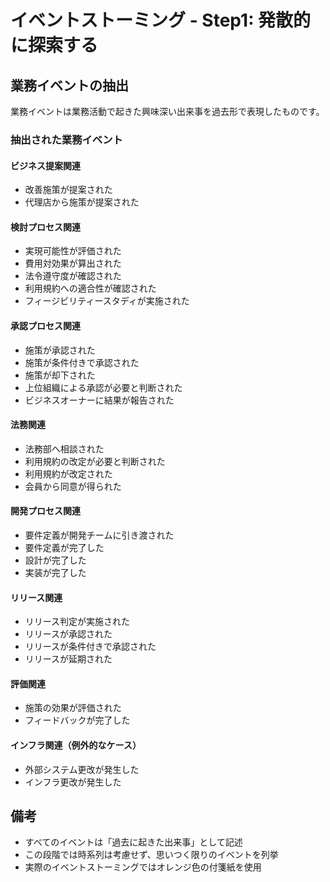 # イベントストーミング - Step1: 発散的に探索する

## 業務イベントの抽出
業務イベントは業務活動で起きた興味深い出来事を過去形で表現したものです。

### 抽出された業務イベント

#### ビジネス提案関連
- 改善施策が提案された
- 代理店から施策が提案された

#### 検討プロセス関連
- 実現可能性が評価された
- 費用対効果が算出された
- 法令遵守度が確認された
- 利用規約への適合性が確認された
- フィージビリティースタディが実施された

#### 承認プロセス関連
- 施策が承認された
- 施策が条件付きで承認された
- 施策が却下された
- 上位組織による承認が必要と判断された
- ビジネスオーナーに結果が報告された

#### 法務関連
- 法務部へ相談された
- 利用規約の改定が必要と判断された
- 利用規約が改定された
- 会員から同意が得られた

#### 開発プロセス関連
- 要件定義が開発チームに引き渡された
- 要件定義が完了した
- 設計が完了した
- 実装が完了した

#### リリース関連
- リリース判定が実施された
- リリースが承認された
- リリースが条件付きで承認された
- リリースが延期された

#### 評価関連
- 施策の効果が評価された
- フィードバックが完了した

#### インフラ関連（例外的なケース）
- 外部システム更改が発生した
- インフラ更改が発生した

## 備考
- すべてのイベントは「過去に起きた出来事」として記述
- この段階では時系列は考慮せず、思いつく限りのイベントを列挙
- 実際のイベントストーミングではオレンジ色の付箋紙を使用
